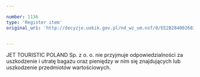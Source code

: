 ```yaml
---

number: 1136
type: 'Register item'
original_uri: 'http://decyzje.uokik.gov.pl/nd_wz_um.nsf/0/EE2B284002683EAAC12572DD0032981C?OpenDocument'


---
```


JET TOURISTIC POLAND Sp. z o. o. nie przyjmuje odpowiedzialności za uszkodzenie i utratę bagażu oraz pieniędzy w nim się znajdujących lub uszkodzenie przedmiotów wartościowych.
